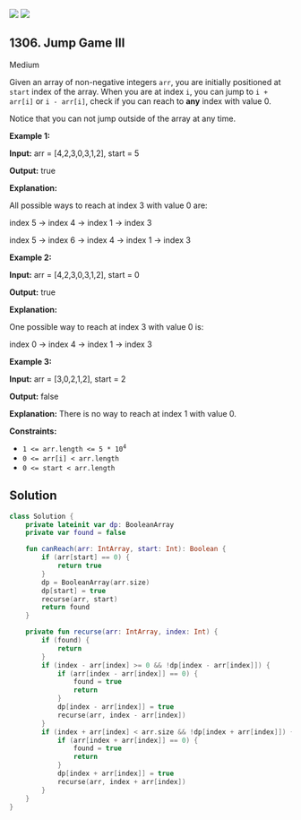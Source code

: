 [![](https://img.shields.io/github/stars/javadev/LeetCode-in-Kotlin?label=Stars&style=flat-square)](https://github.com/javadev/LeetCode-in-Kotlin)
[![](https://img.shields.io/github/forks/javadev/LeetCode-in-Kotlin?label=Fork%20me%20on%20GitHub%20&style=flat-square)](https://github.com/javadev/LeetCode-in-Kotlin/fork)

## 1306\. Jump Game III

Medium

Given an array of non-negative integers `arr`, you are initially positioned at `start` index of the array. When you are at index `i`, you can jump to `i + arr[i]` or `i - arr[i]`, check if you can reach to **any** index with value 0.

Notice that you can not jump outside of the array at any time.

**Example 1:**

**Input:** arr = [4,2,3,0,3,1,2], start = 5

**Output:** true

**Explanation:** 

All possible ways to reach at index 3 with value 0 are: 

index 5 -> index 4 -> index 1 -> index 3 

index 5 -> index 6 -> index 4 -> index 1 -> index 3

**Example 2:**

**Input:** arr = [4,2,3,0,3,1,2], start = 0

**Output:** true

**Explanation:** 

One possible way to reach at index 3 with value 0 is: 

index 0 -> index 4 -> index 1 -> index 3

**Example 3:**

**Input:** arr = [3,0,2,1,2], start = 2

**Output:** false

**Explanation:** There is no way to reach at index 1 with value 0.

**Constraints:**

*   <code>1 <= arr.length <= 5 * 10<sup>4</sup></code>
*   `0 <= arr[i] < arr.length`
*   `0 <= start < arr.length`

## Solution

```kotlin
class Solution {
    private lateinit var dp: BooleanArray
    private var found = false

    fun canReach(arr: IntArray, start: Int): Boolean {
        if (arr[start] == 0) {
            return true
        }
        dp = BooleanArray(arr.size)
        dp[start] = true
        recurse(arr, start)
        return found
    }

    private fun recurse(arr: IntArray, index: Int) {
        if (found) {
            return
        }
        if (index - arr[index] >= 0 && !dp[index - arr[index]]) {
            if (arr[index - arr[index]] == 0) {
                found = true
                return
            }
            dp[index - arr[index]] = true
            recurse(arr, index - arr[index])
        }
        if (index + arr[index] < arr.size && !dp[index + arr[index]]) {
            if (arr[index + arr[index]] == 0) {
                found = true
                return
            }
            dp[index + arr[index]] = true
            recurse(arr, index + arr[index])
        }
    }
}
```